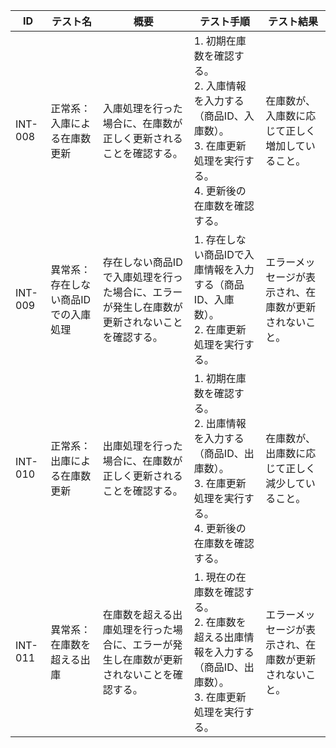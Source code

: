 | ID | テスト名 | 概要 | テスト手順 | テスト結果 |
|------|----------|--------|------------|------------|
| INT-008 | 正常系：入庫による在庫数更新 | 入庫処理を行った場合に、在庫数が正しく更新されることを確認する。 | 1. 初期在庫数を確認する。<br>2. 入庫情報を入力する（商品ID、入庫数）。<br>3. 在庫更新処理を実行する。<br>4. 更新後の在庫数を確認する。 | 在庫数が、入庫数に応じて正しく増加していること。 |
| INT-009 | 異常系：存在しない商品IDでの入庫処理 | 存在しない商品IDで入庫処理を行った場合に、エラーが発生し在庫数が更新されないことを確認する。 | 1. 存在しない商品IDで入庫情報を入力する（商品ID、入庫数）。<br>2. 在庫更新処理を実行する。 | エラーメッセージが表示され、在庫数が更新されないこと。 |
| INT-010 | 正常系：出庫による在庫数更新 | 出庫処理を行った場合に、在庫数が正しく更新されることを確認する。 | 1. 初期在庫数を確認する。<br>2. 出庫情報を入力する（商品ID、出庫数）。<br>3. 在庫更新処理を実行する。<br>4. 更新後の在庫数を確認する。 | 在庫数が、出庫数に応じて正しく減少していること。 |
| INT-011 | 異常系：在庫数を超える出庫 | 在庫数を超える出庫処理を行った場合に、エラーが発生し在庫数が更新されないことを確認する。 | 1. 現在の在庫数を確認する。<br>2. 在庫数を超える出庫情報を入力する（商品ID、出庫数）。<br>3. 在庫更新処理を実行する。 | エラーメッセージが表示され、在庫数が更新されないこと。 | 
